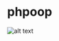 # phpoop

![alt text](https://res.cloudinary.com/practicaldev/image/fetch/s--wal8CYhb--/c_imagga_scale,f_auto,fl_progressive,h_500,q_auto,w_1000/https://cl.ly/bfceb0d065e7/Image%25202018-11-01%2520at%25201.50.58%2520PM.png)
